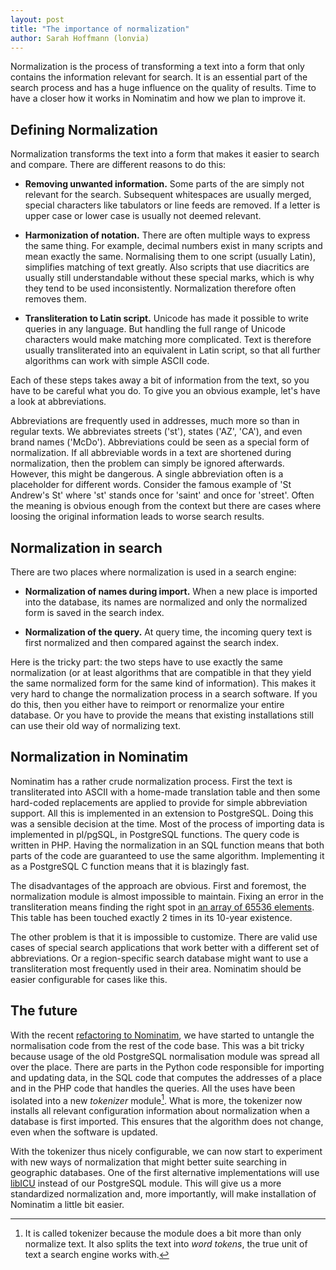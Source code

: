 ```yaml
---
layout: post
title: "The importance of normalization"
author: Sarah Hoffmann (lonvia)
---
```


Normalization is the process of transforming a text into a form that only
contains the information relevant for search. It is an essential part of the
search process and has a huge influence on the quality of results. Time to
have a closer how it works in Nominatim and how we plan to improve it.

## Defining Normalization

Normalization transforms the text into a form that makes it easier to search
and compare. There are different reasons to do this:

* __Removing unwanted information.__ Some parts of the are simply not relevant
  for the search. Subsequent whitespaces are usually merged, special characters
  like tabulators or line feeds are removed. If a letter is upper case or lower
  case is usually not deemed relevant.

* __Harmonization of notation.__ There are often multiple ways to express the
  same thing. For example, decimal numbers exist in many scripts and mean
  exactly the same. Normalising them to one script (usually Latin), simplifies
  matching of text greatly. Also scripts that use diacritics are usually
  still understandable without these special marks, which is why they tend to
  be used inconsistently. Normalization therefore often removes them.

* __Transliteration to Latin script.__ Unicode has made it possible to write
  queries in any language. But handling the full range of Unicode characters
  would make matching more complicated. Text is therefore usually transliterated
  into an equivalent in Latin script, so that all further algorithms can work
  with simple ASCII code.

Each of these steps takes away a bit of information from the text, so you have
to be careful what you do. To give you an obvious example, let's have a
look at abbreviations.

Abbreviations are frequently used in addresses, much more so than in regular
texts. We abbreviates streets ('st'), states ('AZ', 'CA'), and even brand
names ('McDo'). Abbreviations could be seen as a special form of normalization.
If all abbreviable words in a text are shortened during normalization, then
the problem can simply be ignored afterwards. However, this might be dangerous.
A single abbreviation often is a placeholder for different words. Consider the
famous example of 'St Andrew's St' where 'st' stands once for 'saint' and once
for 'street'. Often the meaning is obvious enough from the context but there
are cases where loosing the original information leads to worse search results.

## Normalization in search

There are two places where normalization is used in a search engine:

* __Normalization of names during import.__ When a new place is imported into
  the database, its names are normalized and only the normalized form is
  saved in the search index.

* __Normalization of the query.__ At query time, the incoming query text is
  first normalized and then compared against the search index.

Here is the tricky part: the two steps have to use exactly the same
normalization (or at least algorithms that are compatible in that they
yield the same normalized form for the same kind of information). This
makes it very hard to change the normalization process in a search software.
If you do this, then you either have to reimport or renormalize your
entire database. Or you have to provide the means that existing installations
still can use their old way of normalizing text.

## Normalization in Nominatim

Nominatim has a rather crude normalization process. First the text is
transliterated into ASCII with a home-made translation table
and then some hard-coded replacements are applied
to provide for simple abbreviation support. All this is implemented in an
extension to PostgreSQL. Doing this was a sensible decision at the time.
Most of the process of importing data is implemented in pl/pgSQL, in
PostgreSQL functions. The query code is written in PHP. Having the normalization
in an SQL function means that both parts of the code are guaranteed to use
the same algorithm. Implementing it as a PostgreSQL C function means that it is
blazingly fast.

The disadvantages of the approach are obvious. First and foremost, the
normalization module is almost impossible to maintain. Fixing an error in the
transliteration means finding the right spot in [an array of 65536 elements](https://github.com/osm-search/Nominatim/blob/3.7.x/module/utfasciitable.h).
This table has been touched exactly 2 times in its 10-year existence.

The other problem is that it is impossible to customize. There are valid
use cases of special search applications that work better with a different set
of abbreviations. Or a region-specific search database might want to use a
transliteration most frequently used in their area. Nominatim should be easier
configurable for cases like this.

## The future

With the recent [refactoring to Nominatim](https://github.com/osm-search/Nominatim/pull/2305),
we have started to untangle the normalisation code from the rest of the code
base. This was a bit tricky because usage of the old PostgreSQL normalisation
module was spread all over the place. There are parts in the Python code
responsible for importing and updating data, in the SQL code that computes
the addresses of a place and in the PHP code that handles the queries. All the
uses have been isolated into a new _tokenizer_ module[^1]. What is more, the
tokenizer now installs all relevant configuration information about
normalization when a database is first imported. This ensures that the
algorithm does not change, even when the software is updated.

With the tokenizer thus nicely configurable, we can now start to experiment
with new ways of normalization that might better suite searching in geographic
databases. One of the first alternative implementations will use
[libICU](https://unicode-org.github.io/icu/userguide/icu/) instead of our
PostgreSQL module. This will give us a more standardized normalization and,
more importantly, will make installation of Nominatim a little bit easier.

[^1]: It is called tokenizer because the module does a bit more than only
      normalize text. It also splits the text into _word tokens_, the true
      unit of text a search engine works with.
